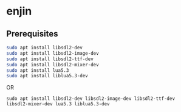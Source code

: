 # enjin

## Prerequisites

```bash
sudo apt install libsdl2-dev
sudo apt install libsdl2-image-dev
sudo apt install libsdl2-ttf-dev
sudo apt install libsdl2-mixer-dev
sudo apt install lua5.3
sudo apt install liblua5.3-dev
```

OR

```
sudo apt install libsdl2-dev libsdl2-image-dev libsdl2-ttf-dev libsdl2-mixer-dev lua5.3 liblua5.3-dev
```
